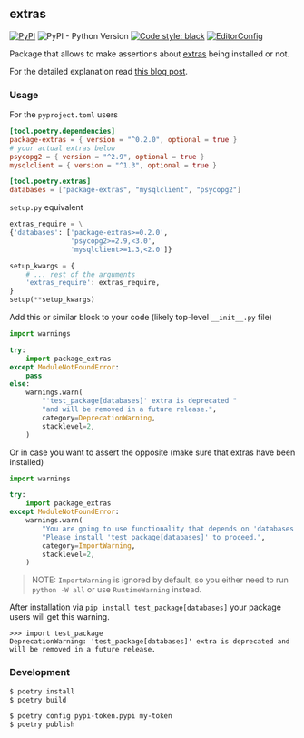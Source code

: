 ## extras

[![PyPI](https://img.shields.io/pypi/v/package-extras)](https://pypi.org/project/package-extras/)
![PyPI - Python Version](https://img.shields.io/pypi/pyversions/package-extras)
[![Code style: black](https://img.shields.io/badge/code%20style-black-000000.svg)](https://github.com/psf/black)
[![EditorConfig](https://img.shields.io/badge/-EditorConfig-grey?logo=editorconfig)](https://editorconfig.org/)

Package that allows to make assertions about [extras](https://packaging.python.org/en/latest/tutorials/installing-packages/#installing-extras) being installed or not.

For the detailed explanation read [this blog post](#).

### Usage

For the `pyproject.toml` users

```toml
[tool.poetry.dependencies]
package-extras = { version = "^0.2.0", optional = true }
# your actual extras below
psycopg2 = { version = "^2.9", optional = true }
mysqlclient = { version = "^1.3", optional = true }

[tool.poetry.extras]
databases = ["package-extras", "mysqlclient", "psycopg2"]
```

`setup.py` equivalent

```python
extras_require = \
{'databases': ['package-extras>=0.2.0',
               'psycopg2>=2.9,<3.0',
               'mysqlclient>=1.3,<2.0']}

setup_kwargs = {
    # ... rest of the arguments
    'extras_require': extras_require,
}
setup(**setup_kwargs)
```

Add this or similar block to your code (likely top-level `__init__.py` file)

```python
import warnings

try:
    import package_extras
except ModuleNotFoundError:
    pass
else:
    warnings.warn(
        "'test_package[databases]' extra is deprecated "
        "and will be removed in a future release.",
        category=DeprecationWarning,
        stacklevel=2,
    )
```

Or in case you want to assert the opposite (make sure that extras have been installed)

```python
import warnings

try:
    import package_extras
except ModuleNotFoundError:
    warnings.warn(
        "You are going to use functionality that depends on 'databases' extras. "
        "Please install 'test_package[databases]' to proceed.",
        category=ImportWarning,
        stacklevel=2,
    )
```

> NOTE: `ImportWarning` is ignored by default, so you either need to run `python -W all` or use `RuntimeWarning` instead.

After installation via `pip install test_package[databases]` your package users will get this warning.

```console
>>> import test_package
DeprecationWarning: 'test_package[databases]' extra is deprecated and will be removed in a future release.
```

### Development

```bash
$ poetry install
$ poetry build

$ poetry config pypi-token.pypi my-token
$ poetry publish
```
